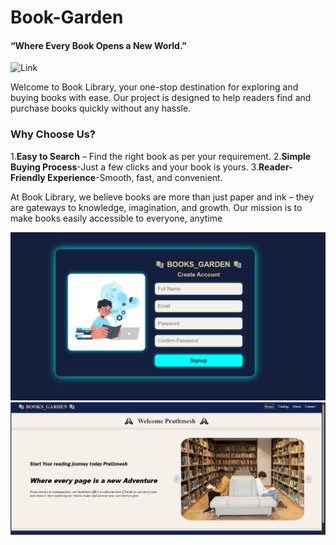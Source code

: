 # Book-Garden

#### “Where Every Book Opens a New World.”
![Link](https://book-park.netlify.app/)

<p>Welcome to Book Library, your one-stop destination for exploring and buying books with ease.
Our project is designed to help readers find and purchase books quickly without any hassle.<p>

### Why Choose Us?
1.**Easy to Search** – Find the right book as per your requirement.
2.**Simple Buying Process**-Just a few clicks and your book is yours.
3.**Reader-Friendly Experience**-Smooth, fast, and convenient.

<p>
At Book Library, we believe books are more than just paper and ink – they are gateways to knowledge, imagination, and growth. Our mission is to make books easily accessible to everyone, anytime
</p>    

![UI](img/ui.1.png)
![UI](img/home_page.png)
